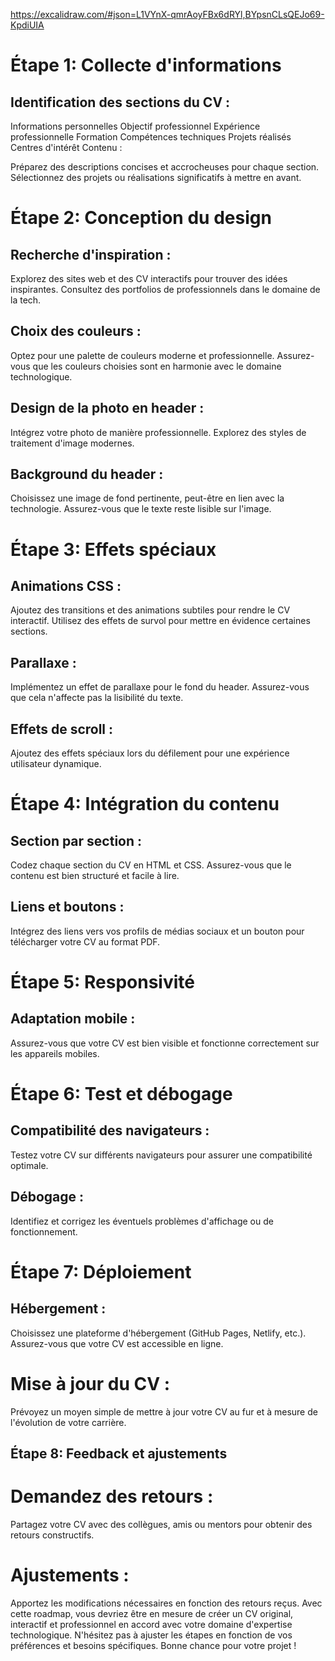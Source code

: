 https://excalidraw.com/#json=L1VYnX-qmrAoyFBx6dRYl,BYpsnCLsQEJo69-KpdiUIA

# Étape 1: Collecte d'informations
## Identification des sections du CV :

Informations personnelles
Objectif professionnel
Expérience professionnelle
Formation
Compétences techniques
Projets réalisés
Centres d'intérêt
Contenu :

Préparez des descriptions concises et accrocheuses pour chaque section.
Sélectionnez des projets ou réalisations significatifs à mettre en avant.

# Étape 2: Conception du design
## Recherche d'inspiration :

Explorez des sites web et des CV interactifs pour trouver des idées inspirantes.
Consultez des portfolios de professionnels dans le domaine de la tech.
## Choix des couleurs :

Optez pour une palette de couleurs moderne et professionnelle.
Assurez-vous que les couleurs choisies sont en harmonie avec le domaine technologique.
## Design de la photo en header :

Intégrez votre photo de manière professionnelle.
Explorez des styles de traitement d'image modernes.
## Background du header :

Choisissez une image de fond pertinente, peut-être en lien avec la technologie.
Assurez-vous que le texte reste lisible sur l'image.

# Étape 3: Effets spéciaux
## Animations CSS :

Ajoutez des transitions et des animations subtiles pour rendre le CV interactif.
Utilisez des effets de survol pour mettre en évidence certaines sections.
## Parallaxe :

Implémentez un effet de parallaxe pour le fond du header.
Assurez-vous que cela n'affecte pas la lisibilité du texte.
## Effets de scroll :

Ajoutez des effets spéciaux lors du défilement pour une expérience utilisateur dynamique.

# Étape 4: Intégration du contenu
## Section par section :

Codez chaque section du CV en HTML et CSS.
Assurez-vous que le contenu est bien structuré et facile à lire.
## Liens et boutons :

Intégrez des liens vers vos profils de médias sociaux et un bouton pour télécharger votre CV au format PDF.

# Étape 5: Responsivité
## Adaptation mobile :
Assurez-vous que votre CV est bien visible et fonctionne correctement sur les appareils mobiles.

# Étape 6: Test et débogage
## Compatibilité des navigateurs :

Testez votre CV sur différents navigateurs pour assurer une compatibilité optimale.
## Débogage :

Identifiez et corrigez les éventuels problèmes d'affichage ou de fonctionnement.

# Étape 7: Déploiement
## Hébergement :

Choisissez une plateforme d'hébergement (GitHub Pages, Netlify, etc.).
Assurez-vous que votre CV est accessible en ligne.
# Mise à jour du CV :

Prévoyez un moyen simple de mettre à jour votre CV au fur et à mesure de l'évolution de votre carrière.

## Étape 8: Feedback et ajustements
# Demandez des retours :

Partagez votre CV avec des collègues, amis ou mentors pour obtenir des retours constructifs.
# Ajustements :

Apportez les modifications nécessaires en fonction des retours reçus.
Avec cette roadmap, vous devriez être en mesure de créer un CV original, interactif et professionnel en accord avec votre domaine d'expertise technologique. N'hésitez pas à ajuster les étapes en fonction de vos préférences et besoins spécifiques. Bonne chance pour votre projet !